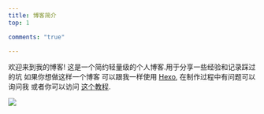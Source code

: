 ```yaml
---
title: 博客简介
top: 1

comments: "true"

---
```

欢迎来到我的博客! 这是一个简约轻量级的个人博客.用于分享一些经验和记录踩过的坑 
如果你想做这样一个博客 可以跟我一样使用 [Hexo](https://hexo.io/),
在制作过程中有问题可以询问我 或者你可以访问 [这个教程](https://www.simon96.online/2018/10/12/hexo-tutorial/).


<a><img src="http://q1pyga56k.bkt.clouddn.com/Jhonnyher-%E2%80%93Post-176.jpg" class="animated zoomIn"> </a>
